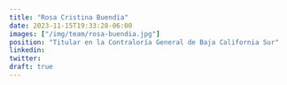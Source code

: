 ```yaml
---
title: "Rosa Cristina Buendía"
date: 2023-11-15T19:33:28-06:00
images: ["/img/team/rosa-buendia.jpg"]
position: "Titular en la Contraloría General de Baja California Sur"
linkedin: 
twitter: 
draft: true
---
```



